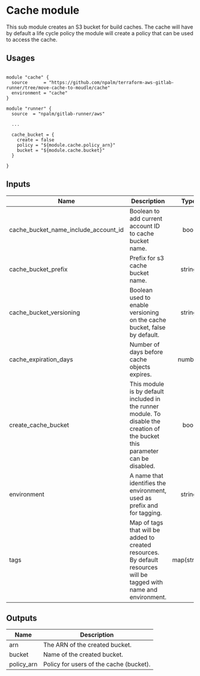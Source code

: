 # Cache module

This sub module creates an S3 bucket for build caches. The cache will have by default a life cycle policy the module will create a policy that can be used to access the cache.

## Usages

``` 

module "cache" {
  source      = "https://github.com/npalm/terraform-aws-gitlab-runner/tree/move-cache-to-moudle/cache"
  environment = "cache"
}

module "runner" {
  source  = "npalm/gitlab-runner/aws"

  ...

  cache_bucket = {
    create = false
    policy = "${module.cache.policy_arn}"
    bucket = "${module.cache.bucket}"
  }

}
```

## Inputs

| Name | Description | Type | Default | Required |
|------|-------------|:----:|:-----:|:-----:|
| cache\_bucket\_name\_include\_account\_id | Boolean to add current account ID to cache bucket name. | bool | `"true"` | no |
| cache\_bucket\_prefix | Prefix for s3 cache bucket name. | string | `""` | no |
| cache\_bucket\_versioning | Boolean used to enable versioning on the cache bucket, false by default. | string | `"false"` | no |
| cache\_expiration\_days | Number of days before cache objects expires. | number | `"1"` | no |
| create\_cache\_bucket | This module is by default included in the runner module. To disable the creation of the bucket this parameter can be disabled. | bool | `"true"` | no |
| environment | A name that identifies the environment, used as prefix and for tagging. | string | n/a | yes |
| tags | Map of tags that will be added to created resources. By default resources will be tagged with name and environment. | map(string) | `<map>` | no |

## Outputs

| Name | Description |
|------|-------------|
| arn | The ARN of the created bucket. |
| bucket | Name of the created bucket. |
| policy\_arn | Policy for users of the cache (bucket). |
